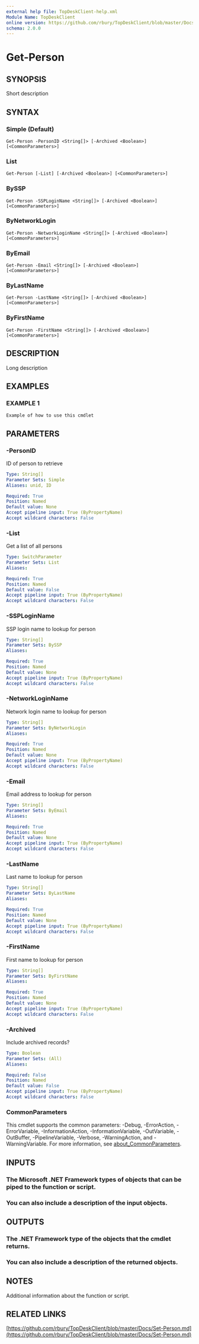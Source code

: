 ```yaml
---
external help file: TopDeskClient-help.xml
Module Name: TopDeskClient
online version: https://github.com/rbury/TopDeskClient/blob/master/Docs/Set-Person.md
schema: 2.0.0
---
```


# Get-Person

## SYNOPSIS
Short description

## SYNTAX

### Simple (Default)
```
Get-Person -PersonID <String[]> [-Archived <Boolean>] [<CommonParameters>]
```

### List
```
Get-Person [-List] [-Archived <Boolean>] [<CommonParameters>]
```

### BySSP
```
Get-Person -SSPLoginName <String[]> [-Archived <Boolean>] [<CommonParameters>]
```

### ByNetworkLogin
```
Get-Person -NetworkLoginName <String[]> [-Archived <Boolean>] [<CommonParameters>]
```

### ByEmail
```
Get-Person -Email <String[]> [-Archived <Boolean>] [<CommonParameters>]
```

### ByLastName
```
Get-Person -LastName <String[]> [-Archived <Boolean>] [<CommonParameters>]
```

### ByFirstName
```
Get-Person -FirstName <String[]> [-Archived <Boolean>] [<CommonParameters>]
```

## DESCRIPTION
Long description

## EXAMPLES

### EXAMPLE 1
```
Example of how to use this cmdlet
```

## PARAMETERS

### -PersonID
ID of person to retrieve

```yaml
Type: String[]
Parameter Sets: Simple
Aliases: unid, ID

Required: True
Position: Named
Default value: None
Accept pipeline input: True (ByPropertyName)
Accept wildcard characters: False
```

### -List
Get a list of all persons

```yaml
Type: SwitchParameter
Parameter Sets: List
Aliases:

Required: True
Position: Named
Default value: False
Accept pipeline input: True (ByPropertyName)
Accept wildcard characters: False
```

### -SSPLoginName
SSP login name to lookup for person

```yaml
Type: String[]
Parameter Sets: BySSP
Aliases:

Required: True
Position: Named
Default value: None
Accept pipeline input: True (ByPropertyName)
Accept wildcard characters: False
```

### -NetworkLoginName
Network login name to lookup for person

```yaml
Type: String[]
Parameter Sets: ByNetworkLogin
Aliases:

Required: True
Position: Named
Default value: None
Accept pipeline input: True (ByPropertyName)
Accept wildcard characters: False
```

### -Email
Email address to lookup for person

```yaml
Type: String[]
Parameter Sets: ByEmail
Aliases:

Required: True
Position: Named
Default value: None
Accept pipeline input: True (ByPropertyName)
Accept wildcard characters: False
```

### -LastName
Last name to lookup for person

```yaml
Type: String[]
Parameter Sets: ByLastName
Aliases:

Required: True
Position: Named
Default value: None
Accept pipeline input: True (ByPropertyName)
Accept wildcard characters: False
```

### -FirstName
First name to lookup for person

```yaml
Type: String[]
Parameter Sets: ByFirstName
Aliases:

Required: True
Position: Named
Default value: None
Accept pipeline input: True (ByPropertyName)
Accept wildcard characters: False
```

### -Archived
Include archived records?

```yaml
Type: Boolean
Parameter Sets: (All)
Aliases:

Required: False
Position: Named
Default value: False
Accept pipeline input: True (ByPropertyName)
Accept wildcard characters: False
```

### CommonParameters
This cmdlet supports the common parameters: -Debug, -ErrorAction, -ErrorVariable, -InformationAction, -InformationVariable, -OutVariable, -OutBuffer, -PipelineVariable, -Verbose, -WarningAction, and -WarningVariable. For more information, see [about_CommonParameters](http://go.microsoft.com/fwlink/?LinkID=113216).

## INPUTS

### The Microsoft .NET Framework types of objects that can be piped to the function or script.
### You can also include a description of the input objects.
## OUTPUTS

### The .NET Framework type of the objects that the cmdlet returns.
### You can also include a description of the returned objects.
## NOTES
Additional information about the function or script.

## RELATED LINKS

[https://github.com/rbury/TopDeskClient/blob/master/Docs/Set-Person.md](https://github.com/rbury/TopDeskClient/blob/master/Docs/Set-Person.md)

